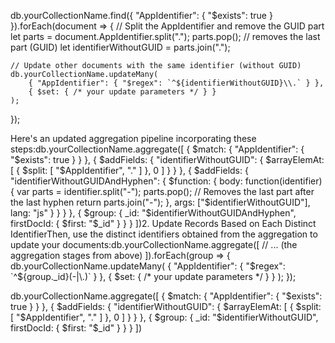 db.yourCollectionName.find({ "AppIdentifier": { "$exists": true } }).forEach(document => {
    // Split the AppIdentifier and remove the GUID part
    let parts = document.AppIdentifier.split(".");
    parts.pop(); // removes the last part (GUID)
    let identifierWithoutGUID = parts.join(".");

    // Update other documents with the same identifier (without GUID)
    db.yourCollectionName.updateMany(
        { "AppIdentifier": { "$regex": `^${identifierWithoutGUID}\\.` } },
        { $set: { /* your update parameters */ } }
    );
});


Here's an updated aggregation pipeline incorporating these steps:db.yourCollectionName.aggregate([
    {
        $match: { "AppIdentifier": { "$exists": true } }
    },
    {
        $addFields: {
            "identifierWithoutGUID": {
                $arrayElemAt: [
                    { $split: [ "$AppIdentifier", "." ] },
                    0
                ]
            }
        }
    },
    {
        $addFields: {
            "identifierWithoutGUIDAndHyphen": {
                $function: {
                    body: function(identifier) {
                        var parts = identifier.split("-");
                        parts.pop(); // Removes the last part after the last hyphen
                        return parts.join("-");
                    },
                    args: ["$identifierWithoutGUID"],
                    lang: "js"
                }
            }
        }
    },
    {
        $group: {
            _id: "$identifierWithoutGUIDAndHyphen",
            firstDocId: { $first: "$_id" }
        }
    }
])2. Update Records Based on Each Distinct IdentifierThen, use the distinct identifiers obtained from the aggregation to update your documents:db.yourCollectionName.aggregate([
    // ... (the aggregation stages from above)
]).forEach(group => {
    db.yourCollectionName.updateMany(
        { "AppIdentifier": { "$regex": `^${group._id}(-|\\.)` } },
        { $set: { /* your update parameters */ } }
    );
});


db.yourCollectionName.aggregate([
    {
        $match: { "AppIdentifier": { "$exists": true } }
    },
    {
        $addFields: {
            "identifierWithoutGUID": {
                $arrayElemAt: [
                    { $split: [ "$AppIdentifier", "." ] },
                    0
                ]
            }
        }
    },
    {
        $group: {
            _id: "$identifierWithoutGUID",
            firstDocId: { $first: "$_id" }
        }
    }
])
